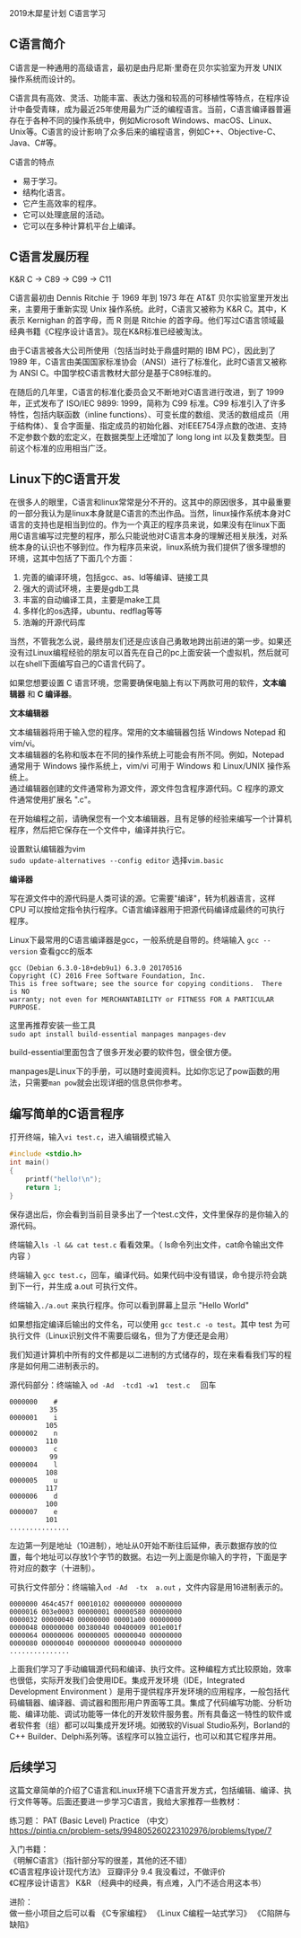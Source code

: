 2019木犀星计划  C语言学习

## C语言简介
C语言是一种通用的高级语言，最初是由丹尼斯·里奇在贝尔实验室为开发 UNIX 操作系统而设计的。

C语言具有高效、灵活、功能丰富、表达力强和较高的可移植性等特点，在程序设计中备受青睐，成为最近25年使用最为广泛的编程语言。当前，C语言编译器普遍存在于各种不同的操作系统中，例如Microsoft Windows、macOS、Linux、Unix等。C语言的设计影响了众多后来的编程语言，例如C++、Objective-C、Java、C#等。

C语言的特点
* 易于学习。
* 结构化语言。
* 它产生高效率的程序。
* 它可以处理底层的活动。
* 它可以在多种计算机平台上编译。

## C语言发展历程
K&R C  ->  C89  ->  C99  ->  C11

C语言最初由 Dennis Ritchie 于 1969 年到 1973 年在 AT&T 贝尔实验室里开发出来，主要用于重新实现 Unix 操作系统。此时，C语言又被称为 K&R C。其中，K 表示 Kernighan 的首字母，而 R 则是 Ritchie 的首字母。他们写过C语言领域最经典书籍《C程序设计语言》。现在K&R标准已经被淘汰。

由于C语言被各大公司所使用（包括当时处于鼎盛时期的 IBM PC），因此到了 1989 年，C语言由美国国家标准协会（ANSI）进行了标准化，此时C语言又被称为 ANSI C。中国学校C语言教材大部分是基于C89标准的。

在随后的几年里，C语言的标准化委员会又不断地对C语言进行改进，到了 1999 年，正式发布了 ISO/IEC 9899: 1999，简称为 C99 标准。C99 标准引入了许多特性，包括内联函数（inline functions）、可变长度的数组、灵活的数组成员（用于结构体）、复合字面量、指定成员的初始化器、对IEEE754浮点数的改进、支持不定参数个数的宏定义，在数据类型上还增加了 long long int 以及复数类型。目前这个标准的应用相当广泛。

## Linux下的C语言开发
在很多人的眼里，C语言和linux常常是分不开的。这其中的原因很多，其中最重要的一部分我认为是linux本身就是C语言的杰出作品。当然，linux操作系统本身对C语言的支持也是相当到位的。作为一个真正的程序员来说，如果没有在linux下面用C语言编写过完整的程序，那么只能说他对C语言本身的理解还相关肤浅，对系统本身的认识也不够到位。作为程序员来说，linux系统为我们提供了很多理想的环境，这其中包括了下面几个方面：  
1. 完善的编译环境，包括gcc、as、ld等编译、链接工具
2. 强大的调试环境，主要是gdb工具
3. 丰富的自动编译工具，主要是make工具
4. 多样化的os选择，ubuntu、redflag等等
5. 浩瀚的开源代码库

当然，不管我怎么说，最终朋友们还是应该自己勇敢地跨出前进的第一步。如果还没有过Linux编程经验的朋友可以首先在自己的pc上面安装一个虚拟机，然后就可以在shell下面编写自己的C语言代码了。  

如果您想要设置 C 语言环境，您需要确保电脑上有以下两款可用的软件，**文本编辑器** 和 **C 编译器**。

**文本编辑器**

文本编辑器将用于输入您的程序。常用的文本编辑器包括 Windows Notepad 和 vim/vi。  
文本编辑器的名称和版本在不同的操作系统上可能会有所不同。例如，Notepad 通常用于 Windows 操作系统上，vim/vi 可用于 Windows 和 Linux/UNIX 操作系统上。  
通过编辑器创建的文件通常称为源文件，源文件包含程序源代码。C 程序的源文件通常使用扩展名 ".c"。  

在开始编程之前，请确保您有一个文本编辑器，且有足够的经验来编写一个计算机程序，然后把它保存在一个文件中，编译并执行它。  

设置默认编辑器为vim  
`sudo update-alternatives --config editor` 选择` vim.basic `

**编译器**  

写在源文件中的源代码是人类可读的源。它需要"编译"，转为机器语言，这样 CPU 可以按给定指令执行程序。C语言编译器用于把源代码编译成最终的可执行程序。

Linux下最常用的C语言编译器是gcc，一般系统是自带的。终端输入 `gcc --version` 查看gcc的版本
```
gcc (Debian 6.3.0-18+deb9u1) 6.3.0 20170516
Copyright (C) 2016 Free Software Foundation, Inc.
This is free software; see the source for copying conditions.  There is NO
warranty; not even for MERCHANTABILITY or FITNESS FOR A PARTICULAR PURPOSE.
```

这里再推荐安装一些工具  
`sudo apt install build-essential manpages manpages-dev`  

build-essential里面包含了很多开发必要的软件包，很全很方便。  

manpages是Linux下的手册，可以随时查阅资料。比如你忘记了pow函数的用法，只需要`man pow`就会出现详细的信息供你参考。

## 编写简单的C语言程序
打开终端，输入`vi test.c`，进入编辑模式输入
```c
#include <stdio.h>
int main()
{
    printf("hello!\n");
    return 1;
} 
```
保存退出后，你会看到当前目录多出了一个test.c文件，文件里保存的是你输入的源代码。

终端输入`ls -l && cat test.c` 看看效果。（ ls命令列出文件，cat命令输出文件内容 ）  

终端输入 `gcc test.c`，回车，编译代码。如果代码中没有错误，命令提示符会跳到下一行，并生成 a.out 可执行文件。   

终端输入`./a.out` 来执行程序。你可以看到屏幕上显示 "Hello World"   

如果想指定编译后输出的文件名，可以使用 `gcc test.c -o test`。其中 test 为可执行文件（Linux识别文件不需要后缀名，但为了方便还是会用）

我们知道计算机中所有的文件都是以二进制的方式储存的，现在来看看我们写的程序是如何用二进制表示的。  

源代码部分：终端输入 `od -Ad  -tcd1 -w1  test.c  ` 回车
```
0000000    #
          35
0000001    i
         105
0000002    n
         110
0000003    c
          99
0000004    l
         108
0000005    u
         117
0000006    d
         100
0000007    e
         101
...............

```
左边第一列是地址（10进制），地址从0开始不断往后延伸，表示数据存放的位置，每个地址可以存放1个字节的数据。右边一列上面是你输入的字符，下面是字符对应的数字（十进制）。   

可执行文件部分：终端输入`od -Ad  -tx  a.out` ，文件内容是用16进制表示的。
```
0000000 464c457f 00010102 00000000 00000000
0000016 003e0003 00000001 00000580 00000000
0000032 00000040 00000000 00001a00 00000000
0000048 00000000 00380040 00400009 001e001f
0000064 00000006 00000005 00000040 00000000
0000080 00000040 00000000 00000040 00000000
...............
```

上面我们学习了手动编辑源代码和编译、执行文件。这种编程方式比较原始，效率也很低，实际开发我们会使用IDE。集成开发环境（IDE，Integrated Development Environment ）是用于提供程序开发环境的应用程序，一般包括代码编辑器、编译器、调试器和图形用户界面等工具。集成了代码编写功能、分析功能、编译功能、调试功能等一体化的开发软件服务套。所有具备这一特性的软件或者软件套（组）都可以叫集成开发环境。如微软的Visual Studio系列，Borland的C++ Builder、Delphi系列等。该程序可以独立运行，也可以和其它程序并用。

## 后续学习
这篇文章简单的介绍了C语言和Linux环境下C语言开发方式，包括编辑、编译、执行文件等等。后面还要进一步学习C语言，我给大家推荐一些教材：  

练习题：  PAT (Basic Level) Practice （中文）  
https://pintia.cn/problem-sets/994805260223102976/problems/type/7

入门书籍：  
《明解C语言》（指针部分写的很差，其他的还不错）  
《C语言程序设计现代方法》  豆瓣评分 9.4  我没看过，不做评价  
《C程序设计语言》 K&R   （经典中的经典，有点难，入门不适合用这本书）  

进阶：  
做一些小项目之后可以看 《C专家编程》 《Linux C编程一站式学习》  《C陷阱与缺陷》

